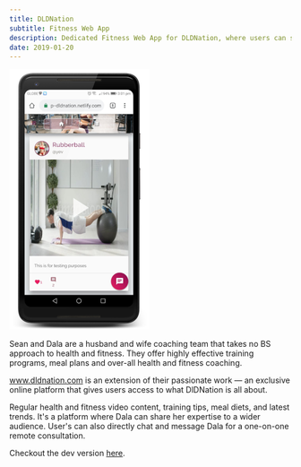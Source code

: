 ```yaml
---
title: DLDNation
subtitle: Fitness Web App
description: Dedicated Fitness Web App for DLDNation, where users can subscribe to latest health and fitness tips, routines and exercies for DLDNation's clients.
date: 2019-01-20
---
```

![DLDNation](./images/dldnation.png)

Sean and Dala are a husband and wife coaching team that takes no BS approach to health and fitness. They offer highly effective training programs, meal plans and over-all health and fitness coaching.

www.dldnation.com is an extension of their passionate work — an exclusive online platform that gives users access to what DlDNation is all about.

Regular health and fitness video content, training tips, meal diets, and latest trends. It's a platform where Dala can share her expertise to a wider audience. User's can also directly chat and message Dala for a one-on-one remote consultation.

Checkout the dev version [here](https://develop--dldnation.netlify.app).

